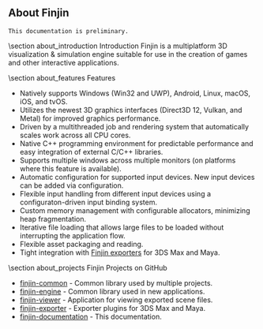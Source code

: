 ## About Finjin

```
This documentation is preliminary.
```

\section about_introduction Introduction
Finjin is a multiplatform 3D visualization & simulation engine suitable for use in the creation of games and other interactive applications.

\section about_features Features
* Natively supports Windows (Win32 and UWP), Android, Linux, macOS, iOS, and tvOS.
* Utilizes the newest 3D graphics interfaces (Direct3D 12, Vulkan, and Metal) for improved graphics performance.
* Driven by a multithreaded job and rendering system that automatically scales work across all CPU cores.
* Native C++ programming environment for predictable performance and easy integration of external C/C++ libraries.
* Supports multiple windows across multiple monitors (on platforms where this feature is available).
* Automatic configuration for supported input devices. New input devices can be added via configuration.
* Flexible input handling from different input devices using a configuraton-driven input binding system.
* Custom memory management with configurable allocators, minimizing heap fragmentation.
* Iterative file loading that allows large files to be loaded without interrupting the application flow.
* Flexible asset packaging and reading.
* Tight integration with <a href="md_exporter.html">Finjin exporters</a> for 3DS Max and Maya.

\section about_projects Finjin Projects on GitHub
* [finjin-common](https://github.com/finjin/finjin-common) - Common library used by multiple projects.
* [finjin-engine](https://github.com/finjin/finjin-engine) - Common library used in new applications.
* [finjin-viewer](https://github.com/finjin/finjin-viewer) - Application for viewing exported scene files.
* [finjin-exporter](https://github.com/finjin/finjin-exporter) - Exporter plugins for 3DS Max and Maya.
* [finjin-documentation](https://github.com/finjin/finjin-documentation) - This documentation.
